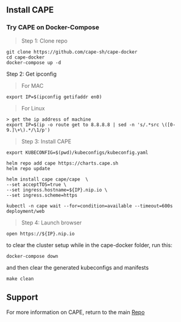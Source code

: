 
## Install CAPE

### Try CAPE on Docker-Compose

> Step 1: Clone repo
```
git clone https://github.com/cape-sh/cape-docker
cd cape-docker
docker-compose up -d
```

Step 2: Get ipconfig

> For MAC
```
export IP=$(ipconfig getifaddr en0)
```

> For Linux
```
> get the ip address of machine
export IP=$(ip -o route get to 8.8.8.8 | sed -n 's/.*src \([0-9.]\+\).*/\1/p')
```


> Step 3: Install CAPE
```
export KUBECONFIG=$(pwd)/kubeconfigs/kubeconfig.yaml

helm repo add cape https://charts.cape.sh
helm repo update

helm install cape cape/cape  \
--set acceptTOS=true \
--set ingress.hostname=${IP}.nip.io \
--set ingress.scheme=https

kubectl -n cape wait --for=condition=available --timeout=600s deployment/web
```

> Step 4: Launch browser
```
open https://${IP}.nip.io
```

to clear the cluster setup
while in the cape-docker folder, run this:
```
docker-compose down
```

and then clear the generated kubeconfigs and manifests
```
make clean
```

## Support
For more information on CAPE, return to the main [Repo](https://github.com/cape-sh/cape)
